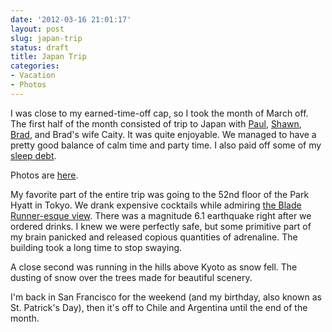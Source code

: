 ```yaml
---
date: '2012-03-16 21:01:17'
layout: post
slug: japan-trip
status: draft
title: Japan Trip
categories:
- Vacation
- Photos
---
```


I was close to my earned-time-off cap, so I took the month of March off. The first half of the month consisted of trip to Japan with [Paul](http://journal.paul.querna.org/), [Shawn](blah), [Brad](blah), and Brad's wife Caity. It was quite enjoyable. We managed to have a pretty good balance of calm time and party time. I also paid off some of my [sleep debt](http://en.wikipedia.org/wiki/Sleep_Debt).

Photos are [here](/photos/japan_trip).

My favorite part of the entire trip was going to the 52nd floor of the Park Hyatt in Tokyo. We drank expensive cocktails while admiring [the Blade Runner-esque view](link_to_a_sweet_picture_here). There was a magnitude 6.1 earthquake right after we ordered drinks. I knew we were perfectly safe, but some primitive part of my brain panicked and released copious quantities of adrenaline. The building took a long time to stop swaying.

A close second was running in the hills above Kyoto as snow fell. The dusting of snow over the trees made for beautiful scenery. 

I'm back in San Francisco for the weekend (and my birthday, also known as St. Patrick's Day), then it's off to Chile and Argentina until the end of the month.
